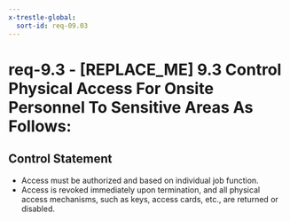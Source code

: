 ```yaml
---
x-trestle-global:
  sort-id: req-09.03
---
```


# req-9.3 - \[REPLACE_ME\] 9.3 Control Physical Access For Onsite Personnel To Sensitive Areas As Follows:

## Control Statement

* Access must be authorized and based on individual job function.
* Access is revoked immediately upon termination, and all physical access
  mechanisms, such as keys, access cards, etc., are returned or disabled.
